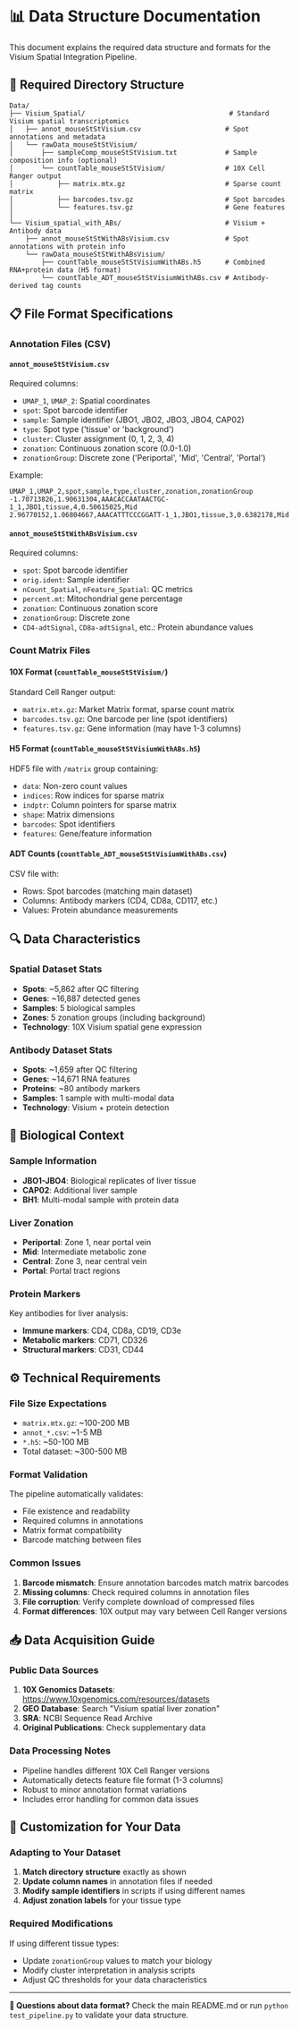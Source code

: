 # 📊 Data Structure Documentation

This document explains the required data structure and formats for the Visium Spatial Integration Pipeline.

## 📁 Required Directory Structure

```
Data/
├── Visium_Spatial/                                    # Standard Visium spatial transcriptomics
│   ├── annot_mouseStStVisium.csv                     # Spot annotations and metadata
│   └── rawData_mouseStStVisium/
│       ├── sampleComp_mouseStStVisium.txt            # Sample composition info (optional)
│       └── countTable_mouseStStVisium/               # 10X Cell Ranger output
│           ├── matrix.mtx.gz                         # Sparse count matrix
│           ├── barcodes.tsv.gz                       # Spot barcodes
│           └── features.tsv.gz                       # Gene features
│
└── Visium_spatial_with_ABs/                          # Visium + Antibody data
    ├── annot_mouseStStWithABsVisium.csv              # Spot annotations with protein info
    └── rawData_mouseStStWithABsVisium/
        ├── countTable_mouseStStVisiumWithABs.h5      # Combined RNA+protein data (H5 format)
        └── countTable_ADT_mouseStStVisiumWithABs.csv # Antibody-derived tag counts
```

## 📋 File Format Specifications

### **Annotation Files (CSV)**

#### `annot_mouseStStVisium.csv`
Required columns:
- `UMAP_1`, `UMAP_2`: Spatial coordinates
- `spot`: Spot barcode identifier  
- `sample`: Sample identifier (JBO1, JBO2, JBO3, JBO4, CAP02)
- `type`: Spot type ('tissue' or 'background')
- `cluster`: Cluster assignment (0, 1, 2, 3, 4)
- `zonation`: Continuous zonation score (0.0-1.0)
- `zonationGroup`: Discrete zone ('Periportal', 'Mid', 'Central', 'Portal')

Example:
```csv
UMAP_1,UMAP_2,spot,sample,type,cluster,zonation,zonationGroup
-1.70713826,1.90631304,AAACACCAATAACTGC-1_1,JBO1,tissue,4,0.50615025,Mid
2.96770152,1.06804667,AAACATTTCCCGGATT-1_1,JBO1,tissue,3,0.6382178,Mid
```

#### `annot_mouseStStWithABsVisium.csv`
Required columns:
- `spot`: Spot barcode identifier
- `orig.ident`: Sample identifier  
- `nCount_Spatial`, `nFeature_Spatial`: QC metrics
- `percent.mt`: Mitochondrial gene percentage
- `zonation`: Continuous zonation score
- `zonationGroup`: Discrete zone
- `CD4-adtSignal`, `CD8a-adtSignal`, etc.: Protein abundance values

### **Count Matrix Files**

#### **10X Format (`countTable_mouseStStVisium/`)**
Standard Cell Ranger output:
- `matrix.mtx.gz`: Market Matrix format, sparse count matrix
- `barcodes.tsv.gz`: One barcode per line (spot identifiers)
- `features.tsv.gz`: Gene information (may have 1-3 columns)

#### **H5 Format (`countTable_mouseStStVisiumWithABs.h5`)**
HDF5 file with `/matrix` group containing:
- `data`: Non-zero count values
- `indices`: Row indices for sparse matrix
- `indptr`: Column pointers for sparse matrix
- `shape`: Matrix dimensions
- `barcodes`: Spot identifiers
- `features`: Gene/feature information

#### **ADT Counts (`countTable_ADT_mouseStStVisiumWithABs.csv`)**
CSV file with:
- Rows: Spot barcodes (matching main dataset)
- Columns: Antibody markers (CD4, CD8a, CD117, etc.)
- Values: Protein abundance measurements

## 🔍 Data Characteristics

### **Spatial Dataset Stats**
- **Spots**: ~5,862 after QC filtering
- **Genes**: ~16,887 detected genes
- **Samples**: 5 biological samples
- **Zones**: 5 zonation groups (including background)
- **Technology**: 10X Visium spatial gene expression

### **Antibody Dataset Stats**  
- **Spots**: ~1,659 after QC filtering
- **Genes**: ~14,671 RNA features
- **Proteins**: ~80 antibody markers
- **Samples**: 1 sample with multi-modal data
- **Technology**: Visium + protein detection

## 🧬 Biological Context

### **Sample Information**
- **JBO1-JBO4**: Biological replicates of liver tissue
- **CAP02**: Additional liver sample
- **BH1**: Multi-modal sample with protein data

### **Liver Zonation**
- **Periportal**: Zone 1, near portal vein
- **Mid**: Intermediate metabolic zone  
- **Central**: Zone 3, near central vein
- **Portal**: Portal tract regions

### **Protein Markers**
Key antibodies for liver analysis:
- **Immune markers**: CD4, CD8a, CD19, CD3e
- **Metabolic markers**: CD71, CD326
- **Structural markers**: CD31, CD44

## ⚙️ Technical Requirements

### **File Size Expectations**
- `matrix.mtx.gz`: ~100-200 MB
- `annot_*.csv`: ~1-5 MB  
- `*.h5`: ~50-100 MB
- Total dataset: ~300-500 MB

### **Format Validation**
The pipeline automatically validates:
- File existence and readability
- Required columns in annotations
- Matrix format compatibility
- Barcode matching between files

### **Common Issues**
1. **Barcode mismatch**: Ensure annotation barcodes match matrix barcodes
2. **Missing columns**: Check required columns in annotation files
3. **File corruption**: Verify complete download of compressed files
4. **Format differences**: 10X output may vary between Cell Ranger versions

## 📥 Data Acquisition Guide

### **Public Data Sources**
1. **10X Genomics Datasets**: https://www.10xgenomics.com/resources/datasets
2. **GEO Database**: Search "Visium spatial liver zonation"
3. **SRA**: NCBI Sequence Read Archive
4. **Original Publications**: Check supplementary data

### **Data Processing Notes**
- Pipeline handles different 10X Cell Ranger versions
- Automatically detects feature file format (1-3 columns)
- Robust to minor annotation format variations
- Includes error handling for common data issues

## 🔧 Customization for Your Data

### **Adapting to Your Dataset**
1. **Match directory structure** exactly as shown
2. **Update column names** in annotation files if needed
3. **Modify sample identifiers** in scripts if using different names
4. **Adjust zonation labels** for your tissue type

### **Required Modifications**
If using different tissue types:
- Update `zonationGroup` values to match your biology
- Modify cluster interpretation in analysis scripts
- Adjust QC thresholds for your data characteristics

---

**📧 Questions about data format?** Check the main README.md or run `python test_pipeline.py` to validate your data structure.

